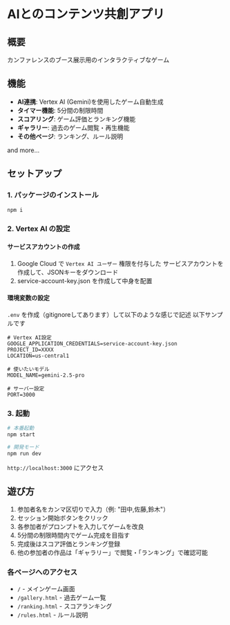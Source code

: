 # AIとのコンテンツ共創アプリ

## 概要

カンファレンスのブース展示用のインタラクティブなゲーム

## 機能

- **AI連携**: Vertex AI (Gemini)を使用したゲーム自動生成
- **タイマー機能**: 5分間の制限時間
- **スコアリング**: ゲーム評価とランキング機能
- **ギャラリー**: 過去のゲーム閲覧・再生機能
- **その他ページ**: ランキング、ルール説明

and more...

## セットアップ

### 1. パッケージのインストール

```bash
npm i
```

### 2. Vertex AI の設定

#### サービスアカウントの作成

1. Google Cloud で `Vertex AI ユーザー` 権限を付与した サービスアカウントを作成して、JSONキーをダウンロード
2. service-account-key.json を作成して中身を配置


#### 環境変数の設定

`.env` を作成（gitignoreしてあります）して以下のような感じで記述
以下サンプルです

```env
# Vertex AI設定
GOOGLE_APPLICATION_CREDENTIALS=service-account-key.json
PROJECT_ID=XXXX
LOCATION=us-central1

# 使いたいモデル
MODEL_NAME=gemini-2.5-pro

# サーバー設定
PORT=3000
```

### 3. 起動

```bash
# 本番起動
npm start

# 開発モード
npm run dev
```

`http://localhost:3000` にアクセス

## 遊び方
1. 参加者名をカンマ区切りで入力（例: "田中,佐藤,鈴木"）
2. セッション開始ボタンをクリック
3. 各参加者がプロンプトを入力してゲームを改良
4. 5分間の制限時間内でゲーム完成を目指す
5. 完成後はスコア評価とランキング登録
6. 他の参加者の作品は「ギャラリー」で閲覧・「ランキング」で確認可能

### 各ページへのアクセス
- `/` - メインゲーム画面
- `/gallery.html` - 過去ゲーム一覧
- `/ranking.html` - スコアランキング
- `/rules.html` - ルール説明

